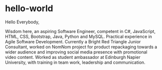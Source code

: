 # hello-world


Hello Everybody,

Wisdom here, an aspiring Software Engineer, competent in C#, JavaScript, HTML, CSS, Bootstrap, Java, Python and MySQL. Practical experience in Agile Software Development. Currently a Bright Red Triangle Junior Consultant, worked on NomNom project for product repackaging towards a wider audience and improving social media presence with promotional video content. Worked as student ambassador at Edinburgh Napier University, with training in team work, leadership and communication.
